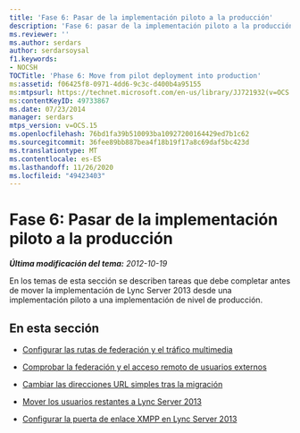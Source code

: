 ```yaml
---
title: 'Fase 6: Pasar de la implementación piloto a la producción'
description: 'Fase 6: pasar de la implementación piloto a la producción.'
ms.reviewer: ''
ms.author: serdars
author: serdarsoysal
f1.keywords:
- NOCSH
TOCTitle: 'Phase 6: Move from pilot deployment into production'
ms:assetid: f06425f8-0971-4dd6-9c3c-d400b4a95155
ms:mtpsurl: https://technet.microsoft.com/en-us/library/JJ721932(v=OCS.15)
ms:contentKeyID: 49733867
ms.date: 07/23/2014
manager: serdars
mtps_version: v=OCS.15
ms.openlocfilehash: 76bd1fa39b510093ba10927200164429ed7b1c62
ms.sourcegitcommit: 36fee89bb887bea4f18b19f17a8c69daf5bc423d
ms.translationtype: MT
ms.contentlocale: es-ES
ms.lasthandoff: 11/26/2020
ms.locfileid: "49423403"
---
```

# <a name="phase-6-move-from-pilot-deployment-into-production"></a>Fase 6: Pasar de la implementación piloto a la producción

<div data-xmlns="http://www.w3.org/1999/xhtml">

<div class="topic" data-xmlns="http://www.w3.org/1999/xhtml" data-msxsl="urn:schemas-microsoft-com:xslt" data-cs="https://msdn.microsoft.com/">

<div data-asp="https://msdn2.microsoft.com/asp">



</div>

<div id="mainSection">

<div id="mainBody">

<span> </span>

_**Última modificación del tema:** 2012-10-19_

En los temas de esta sección se describen tareas que debe completar antes de mover la implementación de Lync Server 2013 desde una implementación piloto a una implementación de nivel de producción.

<div>

## <a name="in-this-section"></a>En esta sección

  - [Configurar las rutas de federación y el tráfico multimedia](configure-federation-routes-and-media-traffic.md)

  - [Comprobar la federación y el acceso remoto de usuarios externos](verify-federation-and-remote-access-for-external-users.md)

  - [Cambiar las direcciones URL simples tras la migración](change-simple-urls-after-migration.md)

  - [Mover los usuarios restantes a Lync Server 2013](move-remaining-users-to-lync-server-2013.md)

  - [Configurar la puerta de enlace XMPP en Lync Server 2013](configure-xmpp-gateway-on-lync-server-2013.md)

</div>

</div>

<span> </span>

</div>

</div>

</div>

